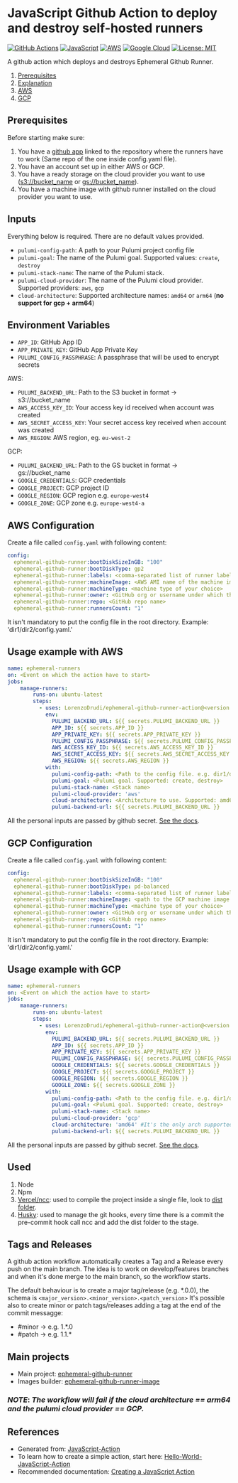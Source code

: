 # JavaScript Github Action to deploy and destroy self-hosted runners

[![GitHub Actions](https://img.shields.io/badge/github%20actions-%232671E5.svg?style=for-the-badge&logo=githubactions&logoColor=white)](https://github.com/features/actions)
[![JavaScript](https://img.shields.io/badge/javascript-%23323330.svg?style=for-the-badge&logo=javascript&logoColor=%23F7DF1E)](https://en.wikipedia.org/wiki/JavaScript)
[![AWS](https://img.shields.io/badge/AWS-%23FF9900.svg?style=for-the-badge&logo=amazon-aws&logoColor=white)](https://aws.amazon.com/)
[![Google Cloud](https://img.shields.io/badge/GoogleCloud-%234285F4.svg?style=for-the-badge&logo=google-cloud&logoColor=white)](https://cloud.google.com/)
[![License: MIT](https://img.shields.io/badge/License-MIT-yellow.svg)](https://opensource.org/licenses/MIT)

A github action which deploys and destroys Ephemeral Github Runner.

1. [Prerequisites](#prerequisites)
2. [Explanation](#inputs)
3. [AWS](#aws-configuration)
4. [GCP](#gcp-configuration)

## Prerequisites

Before starting make sure:

1. You have a [github app](https://github.com/pavlovic-ivan/ephemeral-github-runner/blob/main/QUICKSTART.md#github-app-setup) linked to the repository where the runners have to work (Same repo of the one inside config.yaml file).
2. You have an account set up in either AWS or GCP.
3. You have a ready storage on the cloud provider you want to use (<s3://bucket_name> or <gs://bucket_name>).
4. You have a machine image with github runner installed on the cloud provider you want to use.
## Inputs

Everything below is required. There are no default values provided.

- `pulumi-config-path`: A path to your Pulumi project config file
- `pulumi-goal`: The name of the Pulumi goal. Supported values: `create`, `destroy`
- `pulumi-stack-name`: The name of the Pulumi stack.
- `pulumi-cloud-provider`: The name of the Pulumi cloud provider. Supported providers: `aws`, `gcp`
- `cloud-architecture`: Supported architecture names: `amd64` or `arm64` (__no support for gcp + arm64__)

## Environment Variables

- `APP_ID`: GitHub App ID
- `APP_PRIVATE_KEY`: GitHub App Private Key
- `PULUMI_CONFIG_PASSPHRASE`: A passphrase that will be used to encrypt secrets

AWS:

- `PULUMI_BACKEND_URL`: Path to the S3 bucket in format -> s3://bucket_name
- `AWS_ACCESS_KEY_ID`: Your access key id received when account was created
- `AWS_SECRET_ACCESS_KEY`: Your secret access key received when account was created
- `AWS_REGION`: AWS region, eg. `eu-west-2`

GCP:

- `PULUMI_BACKEND_URL`: Path to the GS bucket in format -> gs://bucket_name
- `GOOGLE_CREDENTIALS`: GCP credentials
- `GOOGLE_PROJECT`: GCP project ID
- `GOOGLE_REGION`: GCP region e.g. `europe-west4`
- `GOOGLE_ZONE`: GCP zone e.g. `europe-west4-a`

## AWS Configuration

Create a file called `config.yaml` with following content:

```yaml
config:
  ephemeral-github-runner:bootDiskSizeInGB: "100"
  ephemeral-github-runner:bootDiskType: gp2
  ephemeral-github-runner:labels: <comma-separated list of runner labels>
  ephemeral-github-runner:machineImage: <AWS AMI name of the machine image with Github runner installed>
  ephemeral-github-runner:machineType: <machine type of your choice>
  ephemeral-github-runner:owner: <GitHub org or username under which the repo is>
  ephemeral-github-runner:repo: <GitHub repo name>
  ephemeral-github-runner:runnersCount: "1"
 ```

 It isn't mandatory to put the config file in the root directory. Example: 'dir1/dir2/config.yaml.'

## Usage example with AWS

```yaml
name: ephemeral-runners
on: <Event on which the action have to start>
jobs:
    manage-runners:
        runs-on: ubuntu-latest
        steps:
          - uses: LorenzoDrudi/ephemeral-github-runner-action@<version to use>
            env:
              PULUMI_BACKEND_URL: ${{ secrets.PULUMI_BACKEND_URL }}
              APP_ID: ${{ secrets.APP_ID }}
              APP_PRIVATE_KEY: ${{ secrets.APP_PRIVATE_KEY }}
              PULUMI_CONFIG_PASSPHRASE: ${{ secrets.PULUMI_CONFIG_PASSPHRASE }}
              AWS_ACCESS_KEY_ID: ${{ secrets.AWS_ACCESS_KEY_ID }}
              AWS_SECRET_ACCESS_KEY: ${{ secrets.AWS_SECRET_ACCESS_KEY }}
              AWS_REGION: ${{ secrets.AWS_REGION }}
            with:
              pulumi-config-path: <Path to the config file. e.g. dir1/dir2/config.yaml>
              pulumi-goal: <Pulumi goal. Supported: create, destroy>
              pulumi-stack-name: <Stack name>
              pulumi-cloud-provider: 'aws'
              cloud-architecture: <Architecture to use. Supported: amd64, arm64>
              pulumi-backend-url: ${{ secrets.PULUMI_BACKEND_URL }}
```

All the personal inputs are passed by github secret.
[See the docs](https://docs.github.com/en/actions/security-guides/encrypted-secrets).

## GCP Configuration

Create a file called `config.yaml` with following content:

```yaml
config:
  ephemeral-github-runner:bootDiskSizeInGB: "100"
  ephemeral-github-runner:bootDiskType: pd-balanced
  ephemeral-github-runner:labels: <comma-separated list of runner labels>
  ephemeral-github-runner:machineImage: <path to the GCP machine image with Github runner installed>
  ephemeral-github-runner:machineType: <machine type of your choice>
  ephemeral-github-runner:owner: <GitHub org or username under which the repo is>
  ephemeral-github-runner:repo: <GitHub repo name>
  ephemeral-github-runner:runnersCount: "1"
```

It isn't mandatory to put the config file in the root directory. Example: 'dir1/dir2/config.yaml.'

## Usage example with GCP

```yaml
name: ephemeral-runners
on: <Event on which the action have to start>
jobs:
    manage-runners:
        runs-on: ubuntu-latest
        steps:
          - uses: LorenzoDrudi/ephemeral-github-runner-action@<version to use>
            env:
              PULUMI_BACKEND_URL: ${{ secrets.PULUMI_BACKEND_URL }}
              APP_ID: ${{ secrets.APP_ID }}
              APP_PRIVATE_KEY: ${{ secrets.APP_PRIVATE_KEY }}
              PULUMI_CONFIG_PASSPHRASE: ${{ secrets.PULUMI_CONFIG_PASSPHRASE }}
              GOOGLE_CREDENTIALS: ${{ secrets.GOOGLE_CREDENTIALS }}
              GOOGLE_PROJECT: ${{ secrets.GOOGLE_PROJECT }}
              GOOGLE_REGION: ${{ secrets.GOOGLE_REGION }}
              GOOGLE_ZONE: ${{ secrets.GOOGLE_ZONE }}
            with:
              pulumi-config-path: <Path to the config file. e.g. dir1/dir2/config.yaml>
              pulumi-goal: <Pulumi goal. Supported: create, destroy>
              pulumi-stack-name: <Stack name>
              pulumi-cloud-provider: 'gcp'
              cloud-architecture: 'amd64' #It's the only arch supported with gcp cloud provider.
              pulumi-backend-url: ${{ secrets.PULUMI_BACKEND_URL }}
```

All the personal inputs are passed by github secret.
[See the docs](https://docs.github.com/en/actions/security-guides/encrypted-secrets).

## Used

1. Node
2. Npm
3. [Vercel/ncc](https://github.com/vercel/ncc): used to compile the project inside a single file, look to [dist folder](./dist).
4. [Husky](https://typicode.github.io/husky/#/): used to manage the git hooks, every time there is a commit the pre-commit hook call ncc and add the dist folder to the stage.

## Tags and Releases

A github action workflow automatically creates a Tag and a Release every push on the main branch. 
The idea is to work on develop/features branches and when it's done merge to the main branch, so the workflow starts.

The default behaviour is to create a major tag/release (e.g. *.0.0), the schema is `<major_version>.<minor_version>.<patch_version>`
It's possible also to create minor or patch tags/releases adding a tag at the end of the commit messagge:

- #minor -> e.g. 1.*.0
- #patch -> e.g. 1.1.*

## Main projects

- Main project: [ephemeral-github-runner](https://github.com/pavlovic-ivan/ephemeral-github-runner)
- Images builder: [ephemeral-github-runner-image](https://github.com/pavlovic-ivan/ephemeral-github-runner-image)

### _NOTE_: _The workflow will fail if the cloud architecture == arm64 and the pulumi cloud provider == GCP._

## References

- Generated from: [JavaScript-Action](https://github.com/actions/javascript-action)
- To learn how to create a simple action, start here: [Hello-World-JavaScript-Action](https://github.com/actions/hello-world-javascript-action)
- Recommended documentation: [Creating a JavaScript Action](https://docs.github.com/en/actions/creating-actions/creating-a-javascript-action)
